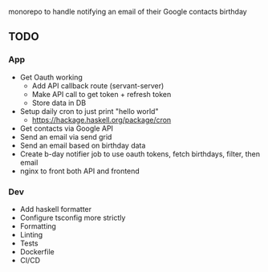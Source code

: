 monorepo to handle notifying an email of their Google contacts birthday

## TODO

### App

- Get Oauth working
  - Add API callback route (servant-server)
  - Make API call to get token + refresh token
  - Store data in DB
- Setup daily cron to just print "hello world"
  - https://hackage.haskell.org/package/cron
- Get contacts via Google API
- Send an email via send grid
- Send an email based on birthday data
- Create b-day notifier job to use oauth tokens, fetch birthdays, filter, then email
- nginx to front both API and frontend

### Dev

- Add haskell formatter
- Configure tsconfig more strictly
- Formatting
- Linting
- Tests
- Dockerfile
- CI/CD
